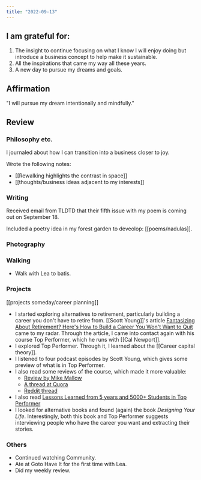 ```yaml
---
title: "2022-09-13"
---
```

## I am grateful for:
1. The insight to continue focusing on what I know I will enjoy doing but introduce a business concept to help make it sustainable.
2. All the inspirations that came my way all these years.
3. A new day to pursue my dreams and goals.

## Affirmation

"I will pursue my dream intentionally and mindfully."

## Review
### Philosophy etc.

I journaled about how I can transition into a business closer to joy.

Wrote the following notes:
- [[Rewalking highlights the contrast in space]]
- [[thoughts/business ideas adjacent to my interests]]

### Writing

Received email from TLDTD that their fifth issue with my poem is coming out on September 18.

Included a poetry idea in my forest garden to deveolop: [[poems/nadulas]].

### Photography

### Walking

- Walk with Lea to batis.

### Projects

[[projects someday/career planning]]
- I started exploring alternatives to retirement, particularly building a career you don't have to retire from. [[Scott Young]]'s article [Fantasizing About Retirement? Here's How to Build a Career You Won't Want to Quit](https://www.scotthyoung.com/blog/2019/05/20/fantasizing-about-retirement-heres-how-to-build-a-career-you-wont-want-to-quit/) came to my radar. Through the article, I came into contact again with his course Top Performer, which he runs with [[Cal Newport]].
- I explored Top Performer. Through it, I learned about the [[Career capital theory]].
- I listened to four podcast episodes by Scott Young, which gives some preview of what is in Top Performer.
- I also read some reviews of the course, which made it more valuable:
	- [Review by Mike Mallow](https://medium.com%2F@medium.com/@mwmalloy/top-performer-how-to-be-so-good-they-can-t-ignore-you-fe61fa16255e#.n5w3bkxfs)
	- [A thread at Quora](https://www.quora.com/If-youre-a-programmer-whos-taken-the-top-performer-course-by-Scott-Young-and-Cal-Newport-was-it-worth-the-500-cost?encoded_access_token=74438ba512ff48e48d7d6546e63c266f&force_dialog=1&provider=google&success=True)
	- [Reddit thread](https://www.reddit.com/r/productivity/comments/q0p248/comment/hfcp4xe/)
- I also read [Lessons Learned from 5 years and 5000+ Students in Top Performer](https://www.scotthyoung.com/blog/2021/10/01/top-performer-2/)
- I looked for alternative books and found (again) the book *Designing Your Life*. Interestingly, both this book and Top Performer suggests interviewing people who have the career you want and extracting their stories.

### Others
- Continued watching Community.
- Ate at Goto Have It for the first time with Lea.
- Did my weekly review.
